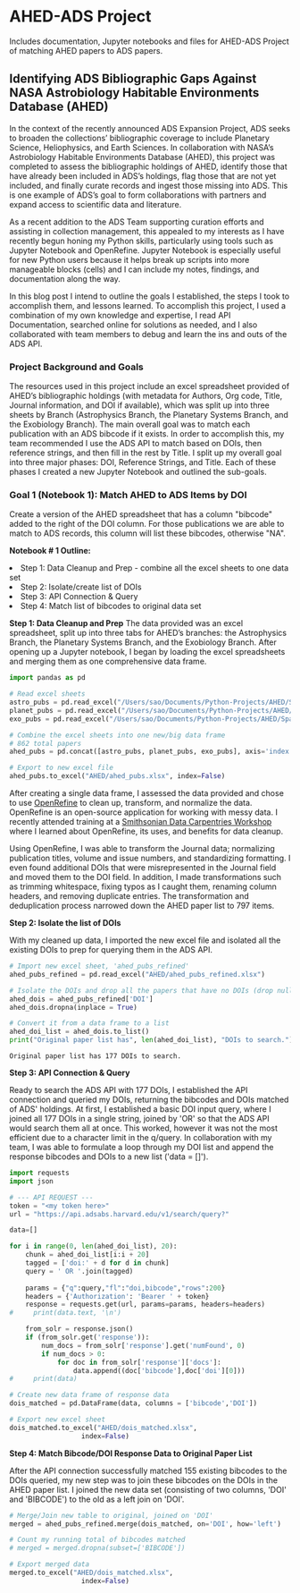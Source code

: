 # AHED-ADS Project
Includes documentation, Jupyter notebooks and files for AHED-ADS Project of matching AHED papers to ADS papers.

## Identifying ADS Bibliographic Gaps Against NASA Astrobiology Habitable Environments Database (AHED)

In the context of the recently announced ADS Expansion Project, ADS seeks to broaden the collections’ bibliographic coverage to include Planetary Science, Heliophysics, and Earth Sciences. In collaboration with NASA’s Astrobiology Habitable Environments Database (AHED), this project was completed to assess the bibliographic holdings of AHED, identify those that have already been included in ADS’s holdings, flag those that are not yet included, and finally curate records and ingest those missing into ADS. This is one example of ADS’s goal to form collaborations with partners and expand access to scientific data and literature.

As a recent addition to the ADS Team supporting curation efforts and assisting in collection management, this appealed to my interests as I have recently begun honing my Python skills, particularly using tools such as Jupyter Notebook and OpenRefine. Jupyter Notebook is especially useful for new Python users because it helps break up scripts into more manageable blocks (cells) and I can include my notes, findings, and documentation along the way. 

In this blog post I intend to outline the goals I established, the steps I took to accomplish them, and lessons learned. To accomplish this project, I used a combination of my own knowledge and expertise, I read API Documentation, searched online for solutions as needed, and I also collaborated with team members to debug and learn the ins and outs of the ADS API.

### Project Background and Goals
The resources used in this project include an excel spreadsheet provided of AHED’s bibliographic holdings (with metadata for Authors, Org code, Title, Journal information, and DOI if available), which was split up into three sheets by Branch (Astrophysics Branch, the Planetary Systems Branch, and the Exobiology Branch). The main overall goal was to match each publication with an ADS bibcode if it exists. In order to accomplish this, my team recommended I use the ADS API to match based on DOIs, then reference strings, and then fill in the rest by Title. I split up my overall goal into three major phases: DOI, Reference Strings, and Title. Each of these phases I created a new Jupyter Notebook and outlined the sub-goals.

### Goal 1 (Notebook 1): Match AHED to ADS Items by DOI
Create a version of the AHED spreadsheet that has a column "bibcode" added to the right of the DOI column. For those publications we are able to match to ADS records, this column will list these bibcodes, otherwise "NA".

<b>Notebook # 1 Outline:</b>
<li>Step 1: Data Cleanup and Prep - combine all the excel sheets to one data set
<li>Step 2: Isolate/create list of DOIs
<li>Step 3: API Connection & Query
<li>Step 4: Match list of bibcodes to original data set

  <b>Step 1: Data Cleanup and Prep</b>
The data provided was an excel spreadsheet, split up into three tabs for AHED’s branches: the Astrophysics Branch, the Planetary Systems Branch, and the Exobiology Branch. After opening up a Jupyter notebook, I began by loading the excel spreadsheets and merging them as one comprehensive data frame.
  
  
```python
import pandas as pd

# Read excel sheets
astro_pubs = pd.read_excel("/Users/sao/Documents/Python-Projects/AHED/SpaceScienceAndAstrobiologyDivision.xlsx", sheet_name=0)
planet_pubs = pd.read_excel("/Users/sao/Documents/Python-Projects/AHED/SpaceScienceAndAstrobiologyDivision.xlsx", sheet_name=1)
exo_pubs = pd.read_excel("/Users/sao/Documents/Python-Projects/AHED/SpaceScienceAndAstrobiologyDivision.xlsx", sheet_name=2)

# Combine the excel sheets into one new/big data frame
# 862 total papers
ahed_pubs = pd.concat([astro_pubs, planet_pubs, exo_pubs], axis='index', ignore_index=True)

# Export to new excel file
ahed_pubs.to_excel("AHED/ahed_pubs.xlsx", index=False)
```

After creating a single data frame, I assessed the data provided and chose to use [OpenRefine](https://openrefine.org/) to clean up, transform, and normalize the data. OpenRefine is an open-source application for working with messy data. I recently attended training at a [Smithsonian Data Carpentries Workshop](https://datascience.si.edu/carpentries) where I learned about OpenRefine, its uses, and benefits for data cleanup. 

Using OpenRefine, I was able to transform the Journal data; normalizing publication titles, volume and issue numbers, and standardizing formatting. I even found additional DOIs that were misrepresented in the Journal field and moved them to the DOI field. In addition, I made transformations such as trimming whitespace, fixing typos as I caught them, renaming column headers, and removing duplicate entries. The transformation and deduplication process narrowed down the AHED paper list to 797 items.

  <b>Step 2: Isolate the list of DOIs</b>
  
With my cleaned up data, I imported the new excel file and isolated all the existing DOIs to prep for querying them in the ADS API.
  
  ```python
# Import new excel sheet, 'ahed_pubs_refined'
ahed_pubs_refined = pd.read_excel("AHED/ahed_pubs_refined.xlsx")

# Isolate the DOIs and drop all the papers that have no DOIs (drop null values)
ahed_dois = ahed_pubs_refined['DOI']
ahed_dois.dropna(inplace = True)

# Convert it from a data frame to a list
ahed_doi_list = ahed_dois.to_list()
print("Original paper list has", len(ahed_doi_list), "DOIs to search.")
```

    Original paper list has 177 DOIs to search.

  <b>Step 3: API Connection & Query</b>
  
Ready to search the ADS API with 177 DOIs, I established the API connection and queried my DOIs, returning the bibcodes and DOIs matched of ADS' holdings. At first, I established a basic DOI input query, where I joined all 177 DOIs in a single string, joined by 'OR' so that the ADS API would search them all at once. This worked, however it was not the most efficient due to a character limit in the q/query. In collaboration with my team, I was able to formulate a loop through my DOI list and append the response bibcodes and DOIs to a new list ('data = []').
  
  
```python
import requests
import json

# --- API REQUEST --- 
token = "<my token here>"
url = "https://api.adsabs.harvard.edu/v1/search/query?"

data=[]

for i in range(0, len(ahed_doi_list), 20):
    chunk = ahed_doi_list[i:i + 20]
    tagged = ['doi:' + d for d in chunk]
    query = ' OR '.join(tagged)
    
    params = {"q":query,"fl":"doi,bibcode","rows":200}
    headers = {'Authorization': 'Bearer ' + token}
    response = requests.get(url, params=params, headers=headers)
#     print(data.text, '\n')

    from_solr = response.json()
    if (from_solr.get('response')):
        num_docs = from_solr['response'].get('numFound', 0)
        if num_docs > 0:
            for doc in from_solr['response']['docs']:
                data.append((doc['bibcode'],doc['doi'][0]))
#     print(data)

# Create new data frame of response data
dois_matched = pd.DataFrame(data, columns = ['bibcode','DOI'])

# Export new excel sheet
dois_matched.to_excel("AHED/dois_matched.xlsx",
                  index=False)
```
  
  <b>Step 4: Match Bibcode/DOI Response Data to Original Paper List</b>
 
After the API connection successfully matched 155 existing bibcodes to the DOIs queried, my new step was to join these bibcodes on the DOIs in the AHED paper list. I joined the new data set (consisting of two columns, 'DOI' and 'BIBCODE') to the old as a left join on 'DOI'.

```python
# Merge/Join new table to original, joined on 'DOI'
merged = ahed_pubs_refined.merge(dois_matched, on='DOI', how='left')

# Count my running total of bibcodes matched
# merged = merged.dropna(subset=['BIBCODE'])

# Export merged data
merged.to_excel("AHED/dois_matched.xlsx",
                  index=False)
```
  
